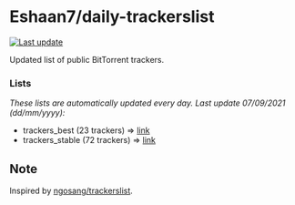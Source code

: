 
# Eshaan7/daily-trackerslist 

[![Last update](https://img.shields.io/badge/Last%20update-07/09/2021-blue.svg)](#)

Updated list of public BitTorrent trackers.

### Lists
*These lists are automatically updated every day. Last update 07/09/2021 (_dd/mm/yyyy_):*

* trackers_best (23 trackers) => [link](https://raw.githubusercontent.com/eshaan7/daily-trackerslist/master/trackers_best.txt)
* trackers_stable (72 trackers) => [link](https://raw.githubusercontent.com/eshaan7/daily-trackerslist/master/trackers_stable.txt)

## Note

Inspired by [ngosang/trackerslist](https://github.com/ngosang/trackerslist).
